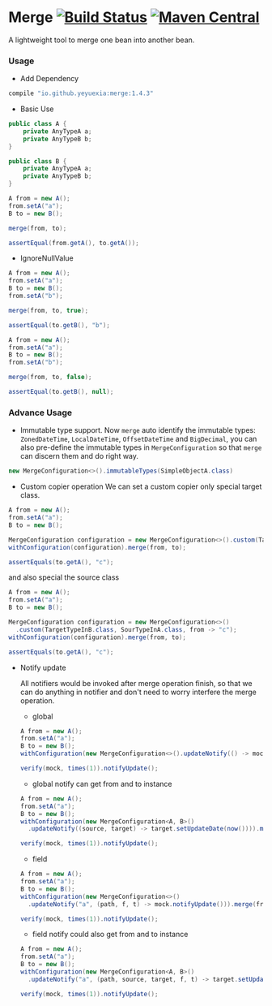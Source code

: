 # Merge [![Build Status](https://travis-ci.org/yeyuexia/merge.svg?branch=master)](https://travis-ci.org/yeyuexia/merge) [![Maven Central](https://img.shields.io/maven-central/v/io.github.yeyuexia/merge.svg)](https://search.maven.org/search?q=g:io.github.yeyuexia%20AND%20a:merge)
A lightweight tool to merge one bean into another bean.

### Usage

* Add Dependency
```groovy
compile "io.github.yeyuexia:merge:1.4.3"
```
* Basic Use
```java
public class A {
    private AnyTypeA a;
    private AnyTypeB b;
}

public class B {
    private AnyTypeA a;
    private AnyTypeB b;
}

A from = new A();
from.setA("a");
B to = new B();

merge(from, to);

assertEqual(from.getA(), to.getA());
```

* IgnoreNullValue

```java
A from = new A();
from.setA("a");
B to = new B();
from.setA("b");

merge(from, to, true);

assertEqual(to.getB(), "b");
```

```java
A from = new A();
from.setA("a");
B to = new B();
from.setA("b");

merge(from, to, false);

assertEqual(to.getB(), null);
```

### Advance Usage
* Immutable type support. Now `merge` auto identify the immutable types: `ZonedDateTime`, `LocalDateTime`, `OffsetDateTime` and `BigDecimal`, you can also pre-define the immutable types in `MergeConfiguration` so that `merge` can discern them and do right way.
```java
new MergeConfiguration<>().immutableTypes(SimpleObjectA.class)
```

* Custom copier operation
We can set a custom copier only special target class.
```java
A from = new A();
from.setA("a");
B to = new B();

MergeConfiguration configuration = new MergeConfiguration<>().custom(TargetTypeInB.class, from -> "c");
withConfiguration(configuration).merge(from, to);

assertEquals(to.getA(), "c");
```
and also special the source class 
```java
A from = new A();
from.setA("a");
B to = new B();

MergeConfiguration configuration = new MergeConfiguration<>()
  .custom(TargetTypeInB.class, SourTypeInA.class, from -> "c");
withConfiguration(configuration).merge(from, to);

assertEquals(to.getA(), "c");
```

* Notify update

  All notifiers would be invoked after merge operation finish, so that we can do anything in notifier and don't need to worry interfere the merge operation.
    * global
    ```java
    A from = new A();
    from.setA("a");
    B to = new B();
    withConfiguration(new MergeConfiguration<>().updateNotify(() -> mock.notifyUpdate())).merge(from, to);
  
    verify(mock, times(1)).notifyUpdate();
    ```
    * global notify can get from and to instance
    ```java
    A from = new A();
    from.setA("a");
    B to = new B();
    withConfiguration(new MergeConfiguration<A, B>()
      .updateNotify((source, target) -> target.setUpdateDate(now()))).merge(from, to);
  
    verify(mock, times(1)).notifyUpdate();
    ```
    * field
    ```java
    A from = new A();
    from.setA("a");
    B to = new B();
    withConfiguration(new MergeConfiguration<>()
      .updateNotify("a", (path, f, t) -> mock.notifyUpdate())).merge(from, to);
  
    verify(mock, times(1)).notifyUpdate();
    ```
    * field notify could also get from and to instance
    ```java
    A from = new A();
    from.setA("a");
    B to = new B();
    withConfiguration(new MergeConfiguration<A, B>()
      .updateNotify("a", (path, source, target, f, t) -> target.setUpdateDate(now()))).merge(from, to);
  
    verify(mock, times(1)).notifyUpdate();
    ```
